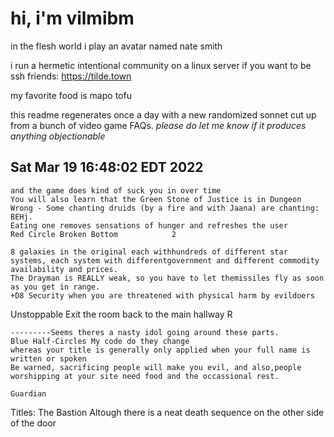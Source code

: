 # hi, i'm vilmibm

in the flesh world i play an avatar named nate smith

i run a hermetic intentional community on a linux server if you want to be ssh friends: https://tilde.town

my favorite food is mapo tofu

this readme regenerates once a day with a new randomized sonnet cut up from a bunch of video game FAQs.
_please do let me know if it produces anything objectionable_

## Sat Mar 19 16:48:02 EDT 2022

    and the game does kind of suck you in over time
    You will also learn that the Green Stone of Justice is in Dungeon Wrong - Some chanting druids (by a fire and with Jaana) are chanting: BEHj.
    Eating one removes sensations of hunger and refreshes the user
    Red Circle Broken Bottom 			2
    
    8 galaxies in the original each withhundreds of different star systems, each system with differentgovernment and different commodity availability and prices.
    The Drayman is REALLY weak, so you have to let themissiles fly as soon as you get in range.
    +D8 Security when you are threatened with physical harm by evildoers Unstoppable
    Exit the room back to the main hallway R
    
    ---------Seems theres a nasty idol going around these parts.
    Blue Half-Circles My code do they change
    whereas your title is generally only applied when your full name is written or spoken
    Be warned, sacrificing people will make you evil, and also,people worshipping at your site need food and the occassional rest.
    
    Guardian Titles: The Bastion
    Altough there is a neat death sequence on the other side of the door
